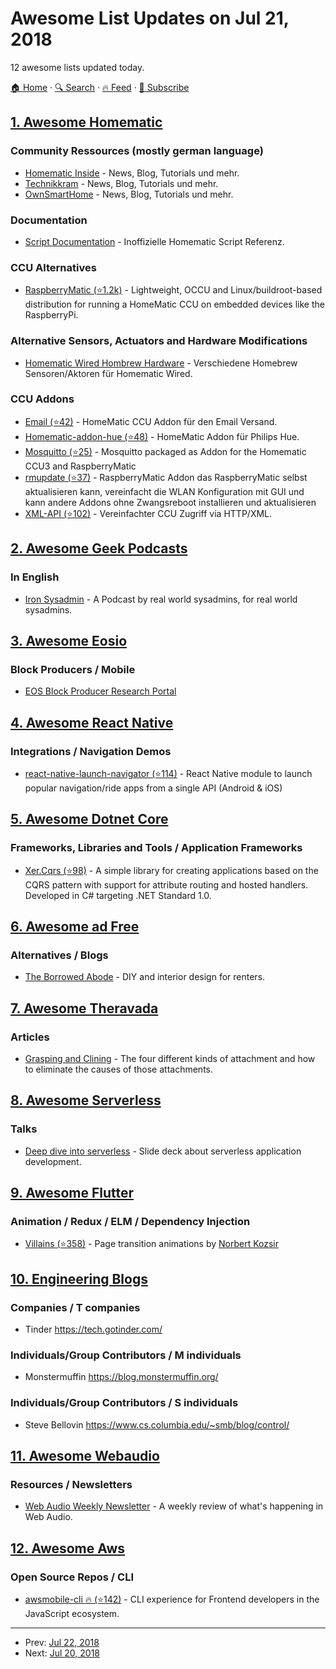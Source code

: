 # Awesome List Updates on Jul 21, 2018

12 awesome lists updated today.

[🏠 Home](/README.md) · [🔍 Search](https://test.trackawesomelist.com/search/) · [🔥 Feed](https://test.trackawesomelist.com/rss.xml) · [📮 Subscribe](https://trackawesomelist.us17.list-manage.com/subscribe?u=d2f0117aa829c83a63ec63c2f&id=36a103854c)



## [1. Awesome Homematic](/content/homematic-community/awesome-homematic/README.md)

### Community Ressources (mostly german language)

*   [Homematic Inside](https://www.homematic-inside.de/) - News, Blog, Tutorials und mehr.
*   [Technikkram](https://technikkram.net) - News, Blog, Tutorials und mehr.
*   [OwnSmartHome](https://ownsmarthome.de/category/homematic/) - News, Blog, Tutorials und mehr.

### Documentation

*   [Script Documentation](http://www.wikimatic.de/wiki/Script_Dokumentation) - Inoffizielle Homematic Script Referenz.

### CCU Alternatives

*   [RaspberryMatic (⭐1.2k)](https://github.com/jens-maus/RaspberryMatic) - Lightweight, OCCU and Linux/buildroot-based distribution for running a HomeMatic CCU on embedded devices like the RaspberryPi.

### Alternative Sensors, Actuators and Hardware Modifications

*   [Homematic Wired Hombrew Hardware](https://github.com/jfische) - Verschiedene Homebrew Sensoren/Aktoren für Homematic Wired.

### CCU Addons

*   [Email (⭐42)](https://github.com/jens-maus/hm_email) - HomeMatic CCU Addon für den Email Versand.
*   [Homematic-addon-hue (⭐48)](https://github.com/j-a-n/homematic-addon-hue) - HomeMatic Addon für Philips Hue.
*   [Mosquitto (⭐25)](https://github.com/hobbyquaker/ccu-addon-mosquitto) - Mosquitto packaged as Addon for the Homematic CCU3 and RaspberryMatic
*   [rmupdate (⭐37)](https://github.com/j-a-n/raspberrymatic-addon-rmupdate) - RaspberryMatic Addon das RaspberryMatic selbst aktualisieren kann, vereinfacht die WLAN Konfiguration mit GUI und kann andere Addons ohne Zwangsreboot installieren und aktualisieren
*   [XML-API (⭐102)](https://github.com/hobbyquaker/xml-api) - Vereinfachter CCU Zugriff via HTTP/XML.

## [2. Awesome Geek Podcasts](/content/ayr-ton/awesome-geek-podcasts/README.md)

### In English

*   [Iron Sysadmin](https://www.ironsysadmin.com/) - A Podcast by real world sysadmins, for real world sysadmins.

## [3. Awesome Eosio](/content/DanailMinchev/awesome-eosio/README.md)

### Block Producers / Mobile

*   [EOS Block Producer Research Portal](https://www.alohaeos.com/vote)

## [4. Awesome React Native](/content/jondot/awesome-react-native/README.md)

### Integrations / Navigation Demos

*   [react-native-launch-navigator (⭐114)](https://github.com/dpa99c/react-native-launch-navigator) - React Native module to launch popular navigation/ride apps from a single API (Android & iOS)

## [5. Awesome Dotnet Core](/content/thangchung/awesome-dotnet-core/README.md)

### Frameworks, Libraries and Tools / Application Frameworks

*   [Xer.Cqrs (⭐98)](https://github.com/jeyjeyemem/Xer.Cqrs) - A simple library for creating applications based on the CQRS pattern with support for attribute routing and hosted handlers. Developed in C# targeting .NET Standard 1.0.

## [6. Awesome ad Free](/content/johnjago/awesome-ad-free/README.md)

### Alternatives / Blogs

*   [The Borrowed Abode](http://theborrowedabode.com/advertise/) - DIY and interior design for renters.

## [7. Awesome Theravada](/content/johnjago/awesome-theravada/README.md)

### Articles

*   [Grasping and Clining](http://www.buddhanet.net/budasa7.htm) - The four different kinds of attachment and how to eliminate the causes of those attachments.

## [8. Awesome Serverless](/content/pmuens/awesome-serverless/README.md)

### Talks

*   [Deep dive into serverless](https://www.slideshare.net/AmazonWebServices/deep-dive-on-serverless-application-development-102837125) - Slide deck about serverless application development.

## [9. Awesome Flutter](/content/Solido/awesome-flutter/README.md)

### Animation / Redux / ELM / Dependency Injection

*   [Villains (⭐358)](https://github.com/Norbert515/flutter_villains) <!--stargazers:Norbert515/flutter_villains--> - Page transition animations by [Norbert Kozsir](https://twitter.com/norbertkozsir)

## [10. Engineering Blogs](/content/kilimchoi/engineering-blogs/README.md)

### Companies / T companies

*   Tinder <https://tech.gotinder.com/>

### Individuals/Group Contributors / M individuals

*   Monstermuffin <https://blog.monstermuffin.org/>

### Individuals/Group Contributors / S individuals

*   Steve Bellovin <https://www.cs.columbia.edu/~smb/blog/control/>

## [11. Awesome Webaudio](/content/notthetup/awesome-webaudio/README.md)

### Resources / Newsletters

*   [Web Audio Weekly Newsletter](https://www.webaudioweekly.com) - A weekly review of what's happening in Web Audio.

## [12. Awesome Aws](/content/donnemartin/awesome-aws/README.md)

### Open Source Repos / CLI

*   [awsmobile-cli :fire: (⭐142)](https://github.com/aws/awsmobile-cli) - CLI experience for Frontend developers in the JavaScript ecosystem.

---

- Prev: [Jul 22, 2018](/content/2018/07/22/README.md)
- Next: [Jul 20, 2018](/content/2018/07/20/README.md)